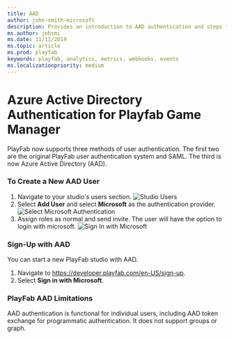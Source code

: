 ```yaml
---
title: AAD
author: john-smith-microsoft
description: Provides an introduction to AAD authentication and steps for how to create a user with this auth method
ms.author: johsmi
ms.date: 11/11/2019
ms.topic: article
ms.prod: playfab
keywords: playfab, analytics, metrics, webhooks, events
ms.localizationpriority: medium
---
```


# Azure Active Directory Authentication for Playfab Game Manager

PlayFab now supports three methods of user authentication. The first two are the original PlayFab user authentication system and SAML. The third is now Azure Active Directory (AAD).

### To Create a New AAD User
1. Navigate to your studio's users section. ![Studio Users](media/AADDoc1.png )
2. Select **Add User** and select **Microsoft** as the authentication provider. ![Select Microsoft Authentication](media/AADDoc2.png )
3. Assign roles as normal and send invite. The user will have the option to login with microsoft. ![Sign In with Microsoft](media/AADDoc3.png )

### Sign-Up with AAD
You can start a new PlayFab studio with AAD.
1. Navigate to https://developer.playfab.com/en-US/sign-up.
2. Select **Sign in with Microsoft**.

### PlayFab AAD Limitations
AAD authentication is functional for individual users, including AAD token exchange for programmatic authentication. It does not support groups or graph.
